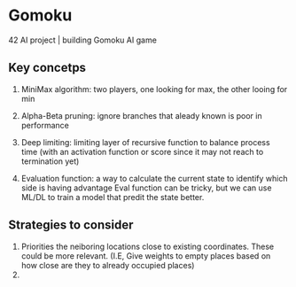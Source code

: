 # Gomoku
42 AI project | building Gomoku AI game


## Key concetps
1. MiniMax algorithm: two players, one looking for max, the other looing for min
2. Alpha-Beta pruning: ignore branches that aleady known is poor in performance
3. Deep limiting: limiting layer of recursive function to balance process time (with an activation function or score since it may not reach to termination yet)

4. Evaluation function: a way to calculate the current state to identify which side is having advantage
    Eval function can be tricky, but we can use ML/DL to train a model that predit the state better.


## Strategies to consider
1. Priorities the neiboring locations close to existing coordinates. These could be more relevant. (I.E, Give weights to empty places based on how close are they to already occupied places)
2. 
